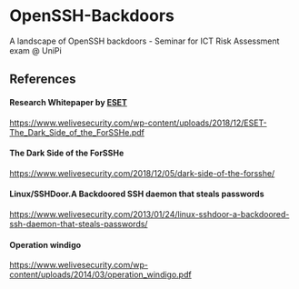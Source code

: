 # OpenSSH-Backdoors
A landscape of OpenSSH backdoors - Seminar for ICT Risk Assessment exam @ UniPi

## References

#### Research Whitepaper by [ESET](https://www.welivesecurity.com/)
https://www.welivesecurity.com/wp-content/uploads/2018/12/ESET-The_Dark_Side_of_the_ForSSHe.pdf

#### The Dark Side of the ForSSHe 
https://www.welivesecurity.com/2018/12/05/dark-side-of-the-forsshe/

#### Linux/SSHDoor.A Backdoored SSH daemon that steals passwords
https://www.welivesecurity.com/2013/01/24/linux-sshdoor-a-backdoored-ssh-daemon-that-steals-passwords/

#### Operation windigo
https://www.welivesecurity.com/wp-content/uploads/2014/03/operation_windigo.pdf
